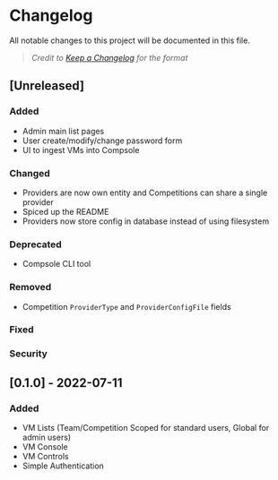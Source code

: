 # Changelog

All notable changes to this project will be documented in this file.

> _Credit to [Keep a Changelog](https://keepachangelog.com/en/1.0.0/) for the format_

## [Unreleased]

### Added

- Admin main list pages
- User create/modify/change password form
- UI to ingest VMs into Compsole

### Changed

- Providers are now own entity and Competitions can share a single provider
- Spiced up the README
- Providers now store config in database instead of using filesystem

### Deprecated

- Compsole CLI tool

### Removed

- Competition `ProviderType` and `ProviderConfigFile` fields

### Fixed

### Security

## [0.1.0] - 2022-07-11

### Added

- VM Lists (Team/Competition Scoped for standard users, Global for admin users)
- VM Console
- VM Controls
- Simple Authentication

